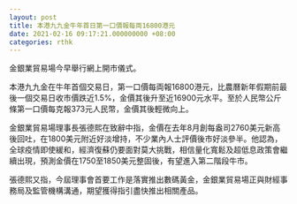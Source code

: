 ```yaml
---
layout: post
title: 本港九九金牛年首日第一口價報每両16800港元
date: 2021-02-16 09:17:21.000000000 +08:00
categories: rthk
---
```


金銀業貿易場今早舉行網上開市儀式。

本港九九金在牛年首個交易日，第一口價每両報16800港元，比農曆新年假期前最後一個交易日收市價跌近1.5%，金價其後升至近16900元水平。至於人民幣公斤條第一口價每克報373元人民幣，金價其後輕微向上。

金銀業貿易場理事長張德熙在致辭中指，金價在去年8月創每盎司2760美元新高後回吐，在1800美元附近好淡增持，不少業內人士評價後市好淡參半。他認為，全球疫情即使緩和，經濟復蘇仍要面對莫大挑戰，相信量化寬鬆及超低息政策會繼續出現，預測金價在1750至1850美元整固後，有望進入第二階段牛市。

張德熙又指，今屆理事會首要工作是落實推出數碼黃金，金銀業貿易場正與財經事務局及監管機構溝通，期望獲得指引盡快推出相關產品。
